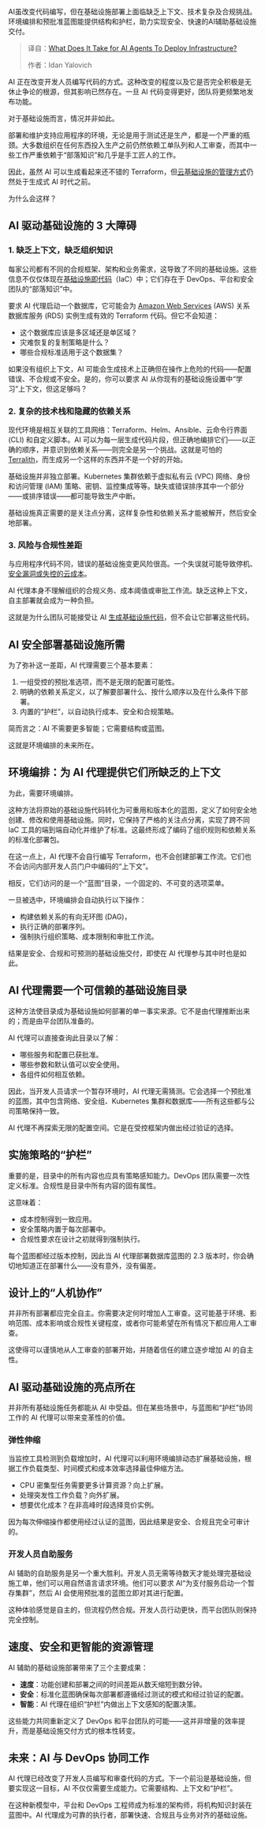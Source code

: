 
<!--
title: AI智能体：部署基础设施，需要迈过哪些坎？
cover: https://cdn.thenewstack.io/media/2025/10/7bd9e335-infrastructure12.jpg
summary: AI虽改变代码编写，但在基础设施部署上面临缺乏上下文、技术复杂及合规挑战。环境编排和预批准蓝图能提供结构和护栏，助力实现安全、快速的AI辅助基础设施交付。
-->

AI虽改变代码编写，但在基础设施部署上面临缺乏上下文、技术复杂及合规挑战。环境编排和预批准蓝图能提供结构和护栏，助力实现安全、快速的AI辅助基础设施交付。

> 译自：[What Does It Take for AI Agents To Deploy Infrastructure?](https://thenewstack.io/what-does-it-take-for-ai-agents-to-deploy-infrastructure/)
> 
> 作者：Idan Yalovich

AI 正在改变开发人员编写代码的方式。这种改变的程度以及它是否完全积极是无休止争论的根源，但其影响已然存在。一旦 AI 代码变得更好，团队将更频繁地发布功能。

对于基础设施而言，情况并非如此。

部署和维护支持应用程序的环境，无论是用于测试还是生产，都是一个严重的瓶颈。大多数组织在任何东西投入生产之前仍然依赖工单队列和人工审查，而其中一些工作严重依赖于“部落知识”和几乎是手工匠人的工作。

因此，虽然 AI 可以生成看起来还不错的 Terraform，但[云基础设施的管理方式](https://thenewstack.io/opentofu-whets-the-appetite-for-open-source-cloud-management/)仍然处于生成式 AI 时代之前。

为什么会这样？

## AI 驱动基础设施的 3 大障碍

### 1. 缺乏上下文，缺乏组织知识

每家公司都有不同的合规框架、架构和业务需求，这导致了不同的基础设施。这些信息不仅仅体现在[基础设施即代码](https://thenewstack.io/infrastructure-as-code-is-dead-long-live-infrastructure-from-code/)（IaC）中；它们存在于 DevOps、平台和安全团队的“部落知识”中。

要求 AI 代理启动一个数据库，它可能会为 [Amazon Web Services](https://aws.amazon.com/?utm_content=inline+mention) (AWS) 关系数据库服务 (RDS) 实例生成有效的 Terraform 代码。但它不会知道：

* 这个数据库应该是多区域还是单区域？
* 灾难恢复的复制策略是什么？
* 哪些合规标准适用于这个数据集？

如果没有组织上下文，AI 可能会生成技术上正确但在操作上危险的代码——配置错误、不合规或不安全。是的，你可以要求 AI 从你现有的基础设施设置中“学习”上下文，但这足够吗？

### 2. 复杂的技术栈和隐藏的依赖关系

现代环境是相互关联的工具网络：Terraform、Helm、Ansible、云命令行界面 (CLI) 和自定义脚本。AI 可以为每一层生成代码片段，但正确地编排它们——以正确的顺序，并意识到依赖关系——则完全是另一个挑战。这就是可怕的 [Terralith](https://masterpoint.io/blog/terralith-monolithic-terraform-architecture/)，而生成另一个这样的东西并不是一个好的开始。

基础设施并非独立部署。Kubernetes 集群依赖于虚拟私有云 (VPC) 网络、身份和访问管理 (IAM) 策略、密钥、监控集成等等。缺失或错误排序其中一个部分——或排序错误——都可能导致生产中断。

基础设施真正需要的是关注点分离，这样复杂性和依赖关系才能被解开，然后安全地部署。

### 3. 风险与合规性差距

与应用程序代码不同，错误的基础设施变更风险很高。一个失误就可能导致停机、[安全漏洞或失控的云成本](https://thenewstack.io/the-challenges-of-securing-the-open-source-supply-chain/)。

AI 代理本身不理解组织的合规义务、成本阈值或审批工作流。缺乏这种上下文，自主部署就会成为一种负担。

这就是为什么团队可能接受让 AI [生成基础设施代码](https://thenewstack.io/generative-ai-tools-for-infrastructure-as-code/)，但不会让它部署这些代码。

## AI 安全部署基础设施所需

为了弥补这一差距，AI 代理需要三个基本要素：

1. 一组受控的预批准选项，而不是无限的配置可能性。
2. 明确的依赖关系定义，以了解要部署什么、按什么顺序以及在什么条件下部署。
3. 内置的“护栏”，以自动执行成本、安全和合规策略。

简而言之：AI 不需要更多智能；它需要结构或蓝图。

这就是环境编排的未来所在。

## 环境编排：为 AI 代理提供它们所缺乏的上下文

为此，需要环境编排。

这种方法将原始的基础设施代码转化为可重用和版本化的蓝图，定义了如何安全地创建、修改和使用基础设施。同时，它保持了严格的关注点分离，实现了跨不同 IaC 工具的端到端自动化并维护了标准。这最终形成了编码了组织规则和依赖关系的标准化部署包。

在这一点上，AI 代理不会自行编写 Terraform，也不会创建部署工作流。它们也不会访问内部开发人员门户中编码的“上下文”。

相反，它们访问的是一个“蓝图”目录，一个固定的、不可变的选项菜单。

一旦被选中，环境编排会自动执行以下操作：

* 构建依赖关系的有向无环图 (DAG)，
* 执行正确的部署序列。
* 强制执行组织策略、成本限制和审批工作流。

结果是安全、合规和可预测的基础设施交付，即使在 AI 代理参与其中时也是如此。

## AI 代理需要一个可信赖的基础设施目录

这种方法使目录成为基础设施如何部署的单一事实来源。它不是由代理推断出来的；而是由平台团队准备的。

AI 代理可以直接查询此目录以了解：

* 哪些服务和配置已获批准。
* 哪些参数和默认值可以安全使用。
* 各组件如何相互依赖。

因此，当开发人员请求一个暂存环境时，AI 代理无需猜测。它会选择一个预批准的蓝图，其中包含网络、安全组、Kubernetes 集群和数据库——所有这些都与公司策略保持一致。

AI 代理不再探索无限的配置空间。它是在受控框架内做出经过验证的选择。

## 实施策略的“护栏”

重要的是，目录中的所有内容也应具有策略感知能力。DevOps 团队需要一次性定义标准。合规性是目录中所有内容的固有属性。

这意味着：

* 成本控制得到一致应用。
* 安全策略内置于每次部署中。
* 合规性要求在设计之初就得到强制执行。

每个蓝图都经过版本控制，因此当 AI 代理部署数据库蓝图的 2.3 版本时，你会确切地知道正在部署什么——没有意外，没有偏差。

## 设计上的“人机协作”

并非所有部署都应完全自主。你需要决定何时增加人工审查。这可能基于环境、影响范围、成本影响或合规性关键程度，或者你可能希望在所有情况下都应用人工审查。

这使得可以谨慎地从人工审查的部署开始，并随着信任的建立逐步增加 AI 的自主性。

## AI 驱动基础设施的亮点所在

并非所有基础设施任务都能从 AI 中受益。但在某些场景中，与蓝图和“护栏”协同工作的 AI 代理可以带来变革性的价值。

### 弹性伸缩

当监控工具检测到负载增加时，AI 代理可以利用环境编排动态扩展基础设施，根据工作负载类型、时间模式和成本效率选择最佳伸缩方法。

* CPU 密集型任务需要更多计算资源？向上扩展。
* 处理突发性工作负载？向外扩展。
* 想要优化成本？在非高峰时段选择竞价实例。

因为每次伸缩操作都使用经过认证的蓝图，因此结果是安全、合规且完全可审计的。

### 开发人员自助服务

AI 辅助的自助服务是另一个重大胜利。开发人员无需等待数天才能处理完基础设施工单，他们可以用自然语言请求环境。他们可以要求 AI“为支付服务启动一个暂存集群”，然后 AI 会使用预批准的蓝图立即对其进行配置。

这种体验感觉是自主的，但流程仍然合规。开发人员行动更快，而平台团队则保持完全控制。

## 速度、安全和更智能的资源管理

AI 辅助的基础设施部署带来了三个主要成果：

* **速度**：功能创建和部署之间的时间差距从数天缩短到数分钟。
* **安全**：标准化蓝图确保每次部署都遵循经过测试的模式和经过验证的配置。
* **智能**：AI 代理在组织“护栏”内做出上下文感知的配置决策。

这些能力共同重新定义了 DevOps 和平台团队的可能——这并非增量的效率提升，而是基础设施交付方式的根本性转变。

## 未来：AI 与 DevOps 协同工作

AI 代理已经改变了开发人员编写和审查代码的方式。下一个前沿是基础设施，但要实现这一目标，AI 不仅仅需要生成能力。它需要结构、上下文和“护栏”。

在这种新模型中，平台和 DevOps 工程师成为标准的架构师，将机构知识封装在蓝图中。AI 代理成为可靠的执行者，部署快速、合规且与业务对齐的基础设施。